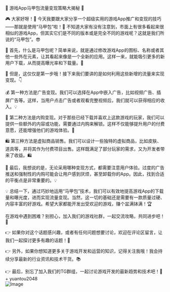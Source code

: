 🚀 游戏App马甲包流量变现策略大揭秘 🚀

🎮 大家好呀！👋 今天我要跟大家分享一个超级实用的游戏App推广和变现的技巧——那就是使用“马甲包”啦！🎯 不知道大家有没有注意到，市面上有很多看起来很相似的游戏App，但其实它们是不同的版本或是完全不同的游戏呢？这就是我们所说的“马甲包”。😎

🌈 首先，什么是马甲包呢？简单来说，就是通过修改游戏App的图标、名称或者其他一些外在元素，让其看起来像是一个全新的应用。这样一来，就能吸引更多的新用户下载，从而提高曝光率和下载量。🎯

🎉 但是，这仅仅是第一步哦！接下来我们要讲的是如何利用这些新增的流量来实现变现。👇

💰 第一种方法是广告变现。我们可以选择在App中嵌入广告，比如视频广告、插屏广告等。这样，当用户点击广告或者观看完整视频后，我们就可以获得相应的收入。💡

💸 第二种方法是内购变现。对于那些已经下载并喜欢上这款游戏的玩家，我们可以提供一些额外的内容或功能，需要通过内购来解锁。这样不仅能够提升用户的付费意愿，还能增强他们的游戏体验。🎁

🛍️ 第三种方法是虚拟商品销售。我们可以设计一些独特的虚拟商品，比如皮肤、道具等，并将其作为付费项目出售。这样既满足了部分玩家的需求，又为开发者带来了收益。🛍️

🎈 最后，我想说的是，无论采用哪种变现方式，都需要注意用户体验。过度的广告推送和强制性的内购可能会让用户感到厌烦，甚至卸载你的App。因此，找到合适的平衡点是非常重要的。💡

💡 总结一下，通过巧妙地运用“马甲包”技术，我们可以有效地提高游戏App的下载量和曝光度，进而实现流量变现。当然，这一切的基础还是需要有一款质量过硬、内容丰富的好游戏。希望大家都能开发出受欢迎的游戏，赚个盆满钵满！🏆

在游戏中遇到困难？别担心，加入我们的游戏社群，一起交流攻略，共同进步吧！🚀

👉 如果你对这个话题感兴趣，或者有任何问题想要讨论，欢迎在评论区留言，让我们一起探讨更多有趣的话题！💬

👉 另外，如果你想知道更多关于游戏开发和运营的知识，记得关注我哦！我会持续分享最新的行业资讯和技术干货。📚

👉 最后，别忘了加入我们的TG群组，一起讨论游戏开发的最新趋势和技术吧！💪+ yuantou2048  
![Image](https://github.com/user-attachments/assets/b096be7b-4918-425d-a280-69484dc5cd6f)